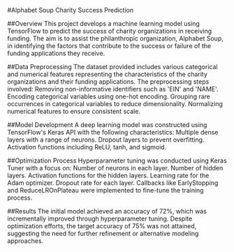 #Alphabet Soup Charity Success Prediction

##Overview
This project develops a machine learning model using TensorFlow to predict the
success of charity organizations in receiving funding. The aim is to assist the
philanthropic organization, Alphabet Soup, in identifying the factors that
contribute to the success or failure of the funding applications they receive.

##Data Preprocessing
The dataset provided includes various categorical and numerical features
representing the characteristics of the charity organizations and their funding
applications. The preprocessing steps involved:
Removing non-informative identifiers such as 'EIN' and 'NAME'.
Encoding categorical variables using one-hot encoding.
Grouping rare occurrences in categorical variables to reduce dimensionality.
Normalizing numerical features to ensure consistent scale.

##Model Development
A deep learning model was constructed using TensorFlow's Keras API with the
following characteristics:
Multiple dense layers with a range of neurons.
Dropout layers to prevent overfitting.
Activation functions including ReLU, tanh, and sigmoid.

##Optimization Process
Hyperparameter tuning was conducted using Keras Tuner with a focus on:
Number of neurons in each layer.
Number of hidden layers.
Activation functions for the hidden layers.
Learning rate for the Adam optimizer.
Dropout rate for each layer.
Callbacks like EarlyStopping and ReduceLROnPlateau were implemented to fine-tune
the training process.

##Results
The initial model achieved an accuracy of 72%, which was incrementally improved
through hyperparameter tuning. Despite optimization efforts, the target accuracy of
75% was not attained, suggesting the need for further refinement or alternative
modeling approaches.
